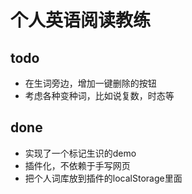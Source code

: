 # 个人英语阅读教练

## todo
-   在生词旁边，增加一键删除的按钮
-   考虑各种变种词，比如说复数，时态等

## done
-   实现了一个标记生识的demo
-   插件化，不依赖于手写网页
-   把个人词库放到插件的localStorage里面
